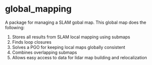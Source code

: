 # global_mapping

A package for managing a SLAM gobal map. This global map does the following:

1. Stores all results from SLAM local mapping using submaps
2. Finds loop closures
3. Solves a PGO for keeping local maps globally consistent
4. Combines overlapping submaps
5. Allows easy access to data for lidar map building and relocalization